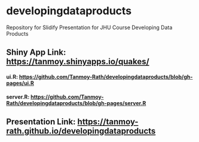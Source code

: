 # developingdataproducts
Repository for Slidify Presentation for JHU Course Developing Data Products

## Shiny App Link: <a href="https://tanmoy.shinyapps.io/quakes/" target="_blank">https://tanmoy.shinyapps.io/quakes/</a>

#### ui.R: <a href="https://github.com/Tanmoy-Rath/developingdataproducts/blob/gh-pages/ui.R" target="_blank">https://github.com/Tanmoy-Rath/developingdataproducts/blob/gh-pages/ui.R</a>

#### server.R: <a href="https://github.com/Tanmoy-Rath/developingdataproducts/blob/gh-pages/server.R" target="_blank">https://github.com/Tanmoy-Rath/developingdataproducts/blob/gh-pages/server.R</a>

## Presentation Link: <a href="https://tanmoy-rath.github.io/developingdataproducts" target="_blank">https://tanmoy-rath.github.io/developingdataproducts</a>